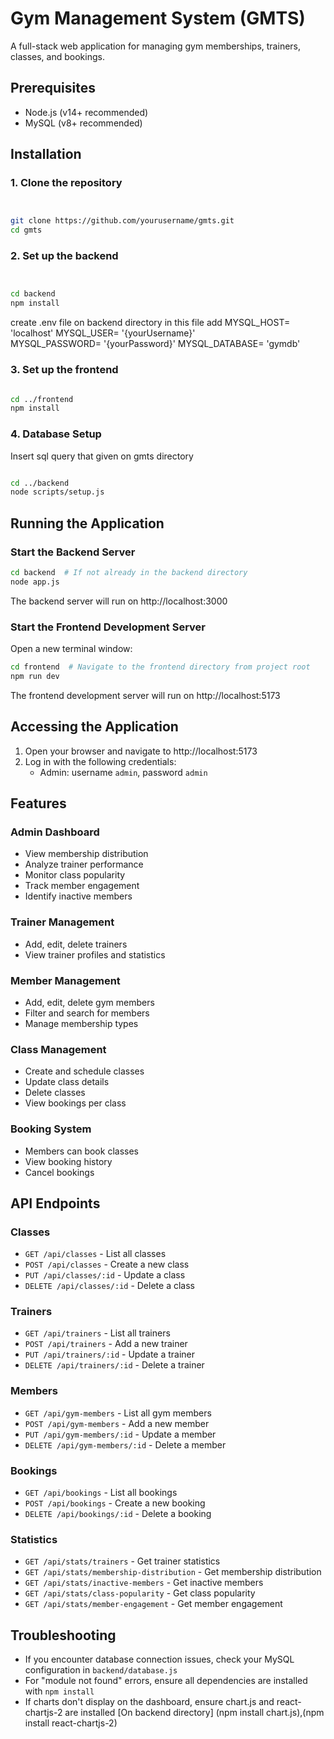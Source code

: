 # Gym Management System (GMTS)

A full-stack web application for managing gym memberships, trainers, classes, and bookings.

## Prerequisites

- Node.js (v14+ recommended)
- MySQL (v8+ recommended)

## Installation

### 1. Clone the repository

```bash


git clone https://github.com/yourusername/gmts.git
cd gmts


```

### 2. Set up the backend

```bash


cd backend
npm install

```
create .env file on backend directory
in this file add 
MYSQL_HOST= 'localhost'
MYSQL_USER= '{yourUsername}'    
MYSQL_PASSWORD= '{yourPassword}'
MYSQL_DATABASE= 'gymdb'

### 3. Set up the frontend

```bash

cd ../frontend
npm install

```

### 4. Database Setup


Insert sql query that given on gmts directory

```bash

cd ../backend
node scripts/setup.js

```



## Running the Application

### Start the Backend Server

```bash
cd backend  # If not already in the backend directory
node app.js
```

The backend server will run on http://localhost:3000

### Start the Frontend Development Server

Open a new terminal window:

```bash
cd frontend  # Navigate to the frontend directory from project root
npm run dev
```

The frontend development server will run on http://localhost:5173

## Accessing the Application

1. Open your browser and navigate to http://localhost:5173
2. Log in with the following credentials:
   - Admin: username `admin`, password `admin`


## Features

### Admin Dashboard
- View membership distribution
- Analyze trainer performance
- Monitor class popularity
- Track member engagement
- Identify inactive members

### Trainer Management
- Add, edit, delete trainers
- View trainer profiles and statistics

### Member Management
- Add, edit, delete gym members
- Filter and search for members
- Manage membership types

### Class Management
- Create and schedule classes
- Update class details
- Delete classes
- View bookings per class

### Booking System
- Members can book classes
- View booking history
- Cancel bookings

## API Endpoints

### Classes
- `GET /api/classes` - List all classes
- `POST /api/classes` - Create a new class
- `PUT /api/classes/:id` - Update a class
- `DELETE /api/classes/:id` - Delete a class

### Trainers
- `GET /api/trainers` - List all trainers
- `POST /api/trainers` - Add a new trainer
- `PUT /api/trainers/:id` - Update a trainer
- `DELETE /api/trainers/:id` - Delete a trainer

### Members
- `GET /api/gym-members` - List all gym members
- `POST /api/gym-members` - Add a new member
- `PUT /api/gym-members/:id` - Update a member
- `DELETE /api/gym-members/:id` - Delete a member

### Bookings
- `GET /api/bookings` - List all bookings
- `POST /api/bookings` - Create a new booking
- `DELETE /api/bookings/:id` - Delete a booking

### Statistics
- `GET /api/stats/trainers` - Get trainer statistics
- `GET /api/stats/membership-distribution` - Get membership distribution
- `GET /api/stats/inactive-members` - Get inactive members
- `GET /api/stats/class-popularity` - Get class popularity
- `GET /api/stats/member-engagement` - Get member engagement

## Troubleshooting

- If you encounter database connection issues, check your MySQL configuration in `backend/database.js`
- For "module not found" errors, ensure all dependencies are installed with `npm install`
- If charts don't display on the dashboard, ensure chart.js and react-chartjs-2 are installed [On backend directory] (npm install chart.js),(npm install react-chartjs-2)

